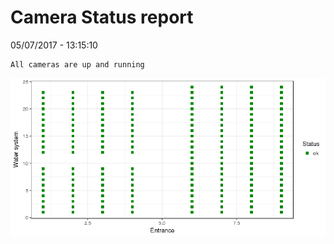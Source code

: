 Camera Status report
================
05/07/2017 - 13:15:10

    All cameras are up and running

![](camreport_files/figure-markdown_github/unnamed-chunk-2-1.png)
